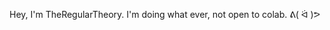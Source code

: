 Hey, I'm TheRegularTheory. I'm doing what ever,
not open to colab. ᕕ( ᐛ )ᕗ

<!---
TheRegularTheory/TheRegularTheory is a ✨ special ✨ repository because its `README.md` (this file) appears on your GitHub profile.
You can click the Preview link to take a look at your changes.
--->

